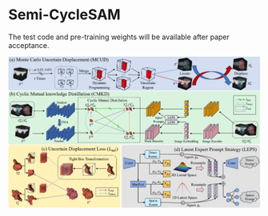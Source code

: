 # Semi-CycleSAM
The test code and pre-training weights will be available after paper acceptance.
<div align="center">
  <img src="https://github.com/dhhdy/Semi-CycleSAM/blob/main/framework.png">
</div>
